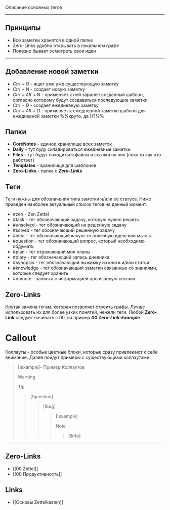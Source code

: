 Описание основных тегов 
___
## Принципы

- Все заметки хранятся в одной папке
- Zero-Links удобно открывать в локальном графе
- Полезно бывает осмотреть свои идеи
___
## Добавление новой заметки

- *Ctrl + O* - ищет уже уже существующую заметку
- *Ctrl + N* - создает новую заметку
- *Ctrl + Alt + N* - применяет к ней заранее созданный шаблон, согласно которому будут создаваться последующие заметки
- *Ctrl + D* - создает ежедневную заметку
- *Ctrl + Alt + D* - применяет к ежедневной заметке шаблон для ежедневной заметки %%круто, да ))?%%

## Папки
- **CoreNotes** - единое хранилище всех заметок
- **Daily** - тут буду складироваться ежедневные заметки
- **Files** - тут будут находиться файлы и ссылки на них (пока хз как это работает)
- **Templates** - хранилище для шаблонов
- **Zero-Links** - папка с ***Zero-Links***

## Теги 

Теги нужны для обозначения типа заметки и/или её статуса.
Ниже приведен наиболее актуальный список тегов на данный момент.
- #zen - Zen Zettel
- #task - тег обозначающий задачу, которую нужно решить
- #unsolved - тег обозначающий не решенную задачу
- #solved - тег обозначающий решенную задачу
- #idea - тег обозначающий какую-то полезную идею или мысль
- #question - тег обозначающий вопрос, который необходимо обдумать
- #plan - тег отражающий мои планы 
- #diary - тег обозначающий запись дневника
- #synopsis - тег обозначающий выжимку из книги и/или статьи 
-  #knowledge - тег обозначающий заметки связанные со знаниями, которые следует хранить
-  #dmnote - записка с информацией про игровую сессию
## Zero-Links 

Крутая замена тегам, которая позволяет строить графы. Лучше использовать их для более узких понятий, нежели теги.
Любой **Zero-Link** следует начинать с 00, на пример ***00 Zero-Link-Example***

# Callout

Коллауты - особые цветные блоки, которые сразу привлекают к себе внимание.
Далее пойдут примеры с существующими коллаутами:
>[!example]- Пример Коллаутов
> > [!warning]
> > >[!tip]
> > > >[!question]
> > > > >[!bug]
> > > > > >[!example]
> > > > > > > [!note]
> > > > > > > > [!info]
___
## Zero-Links
- [[00 Zettel]]
- [[00 Продуктивность]]

## Links
- [[Основы  Zettelkasten]]